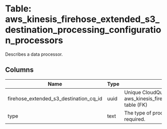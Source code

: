 
# Table: aws_kinesis_firehose_extended_s3_destination_processing_configuration_processors
Describes a data processor.
## Columns
| Name        | Type           | Description  |
| ------------- | ------------- | -----  |
|firehose_extended_s3_destination_cq_id|uuid|Unique CloudQuery ID of aws_kinesis_firehose_extended_s3_destination table (FK)|
|type|text|The type of processor.  This member is required.|
